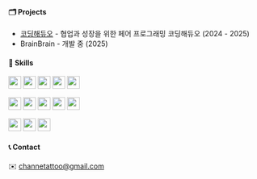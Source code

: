 #### 🗂️ Projects 
- [코딩해듀오]([https://github.com/woowacourse-teams/2024-coduo]) - 협업과 성장을 위한 페어 프로그래밍 코딩해듀오 (2024 - 2025)
- BrainBrain - 개발 중 (2025)


#### 🔨 Skills

<img src="https://img.shields.io/badge/Spring Boot-6DB33F.svg?style=flat-square&logo=springboot&logoColor=ffffff" height="25px" /> <img src="https://img.shields.io/badge/Java-016bb4.svg?style=flat-square" height="25px" /> <img src="https://img.shields.io/badge/JPA-59666C.svg?style=flat-square&logo=Hibernate&logoColor=white" height="25px" /> <img src="https://img.shields.io/badge/mysql-%234479A1.svg?style=flat-square&logo=mysql&logoColor=white" height="25px" /> <img src="https://img.shields.io/badge/rabbitmq-%23FF6600.svg?style=flat-square&logo=rabbitmq&logoColor=white" height="25px" />  


<img src="https://img.shields.io/badge/Amazon EC2-FF9900.svg?style=flat-square&logo=amazonec2&logoColor=ffffff" height="25px" /> <img src="https://img.shields.io/badge/Amazon RDS-527FFF.svg?style=flat-square&logo=amazonrds&logoColor=ffffff" height="25px" /> <img src="https://img.shields.io/badge/Docker-2496ED.svg?style=flat-square&logo=docker&logoColor=ffffff" height="25px" /> <img src="https://img.shields.io/badge/Nginx-009639.svg?style=flat-square&logo=nginx&logoColor=ffffff" height="25px" /> <img src="https://img.shields.io/badge/GitHub Actions-2088FF.svg?style=flat-square&logo=githubactions&logoColor=white" height="25px" />  


<img src="https://img.shields.io/badge/Grafana-F46800.svg?style=flat-square&logo=grafana&logoColor=ffffff" height="25px" /> <img src="https://img.shields.io/badge/Prometheus-de4f2a.svg?style=flat-square&logo=prometheus&logoColor=white" height="25px" /> <img src="https://img.shields.io/badge/Loki-f9d425.svg?style=flat-square&logo=loki&logoColor=black" height="25px" />

#### 📞 Contact
✉️ [channetattoo@gmail.com](channetattoo@gmail.com) &nbsp;

